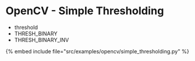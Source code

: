 # OpenCV - Simple Thresholding

* threshold
* THRESH_BINARY
* THRESH_BINARY_INV

{% embed include file="src/examples/opencv/simple_thresholding.py" %}



